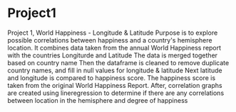 # Project1
Project 1, World Happiness - Longitude & Latitude
Purpose is to explore possible correlations between happiness and a country's hemisphere location. It combines data taken from the annual World Happiness report with the countries Longiturde and Latitude
The data is merged together based on country name
Then the dataframe is cleaned to remove duplicate country names, and fill in null values for longitude & latitude
Next latitude and longitude is compared to happiness score. The happiness score is taken from the original World Happiness Report. 
After, correlation graphs are created using lineregression to determine if there are any correlations between location in the hemisphere and degree of happiness 
